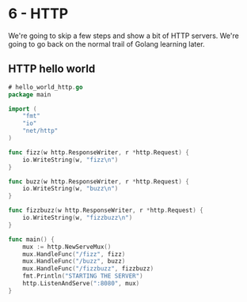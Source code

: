 # 6 - HTTP

We're going to skip a few steps and show a bit of HTTP servers.
We're going to go back on the normal trail of Golang learning later.


## HTTP hello world

```go
# hello_world_http.go
package main

import (
	"fmt"
	"io"
	"net/http"
)

func fizz(w http.ResponseWriter, r *http.Request) {
	io.WriteString(w, "fizz\n")
}

func buzz(w http.ResponseWriter, r *http.Request) {
	io.WriteString(w, "buzz\n")
}

func fizzbuzz(w http.ResponseWriter, r *http.Request) {
	io.WriteString(w, "fizzbuzz\n")
}

func main() {
	mux := http.NewServeMux()
	mux.HandleFunc("/fizz", fizz)
	mux.HandleFunc("/buzz", buzz)
	mux.HandleFunc("/fizzbuzz", fizzbuzz)
	fmt.Println("STARTING THE SERVER")
	http.ListenAndServe(":8080", mux)
}
```
